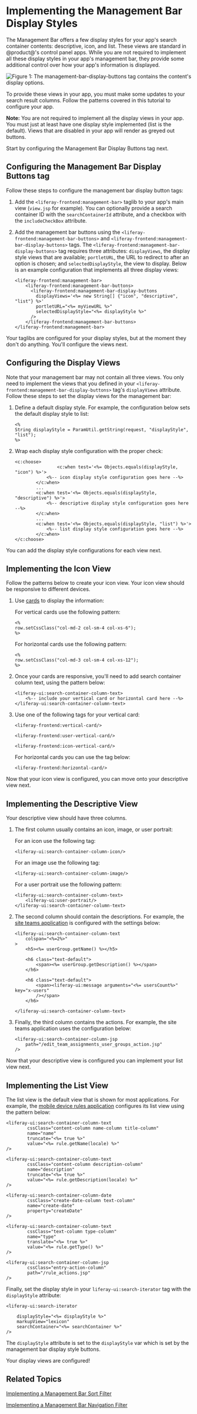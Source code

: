# Implementing the Management Bar Display Styles [](id=implementing-the-management-bar-display-styles)

The Management Bar offers a few display styles for your app's search container 
contents: descriptive, icon, and list. These views are standard in @product@'s 
control panel apps. While you are not required to implement all these display 
styles in your app's management bar, they provide some additional control over 
how your app's information is displayed.

![Figure 1: The `management-bar-display-buttons` tag contains the content's display options.](../../../images/management-bar-display-buttons.png)

To provide these views in your app, you must make some updates to your search 
result columns. Follow the patterns covered in this tutorial to configure your 
app.

**Note:** You are not required to implement all the display views in your app. 
You must just at least have one display style implemented (list is the default). 
Views that are disabled in your app will render as greyed out buttons.

Start by configuring the Management Bar Display Buttons tag next.

## Configuring the Management Bar Display Buttons tag

Follow these steps to configure the management bar display button tags:

1.  Add the `<liferay-frontend:management-bar>` taglib to your app's main view 
    (`view.jsp` for example). You can optionally provide a search container ID 
    with the `searchContainerId` attribute, and a checkbox with the 
    `includeCheckBox` attribute.
    <!-- Why would I include either one of these optional attributes? Since the
    ID is not required, what extra benefit does it provide? -->

2.  Add the management bar buttons using the 
    `<liferay-frontend:management-bar-buttons>` and 
    `<liferay-frontend:management-bar-display-buttons>` tags. The 
    `<liferay-frontend:management-bar-display-buttons>` tag requires three 
    attributes: `displayViews`, the display style views that are available; 
    `portletURL`, the URL to redirect to after an option is chosen; and 
    `selectedDisplayStyle`, the view to display. Below is an example 
    configuration that implements all three display views:

        <liferay-frontend:management-bar>
            <liferay-frontend:management-bar-buttons>
              <liferay-frontend:management-bar-display-buttons
                displayViews='<%= new String[] {"icon", "descriptive", "list"} %>'
                portletURL="<%= myViewURL %>"
                selectedDisplayStyle="<%= displayStyle %>"
              />
            </liferay-frontend:management-bar-buttons>
        </liferay-frontend:management-bar>

Your taglibs are configured for your display styles, but at the moment they 
don't do anything. You'll configure the views next.

## Configuring the Display Views

Note that your management bar may not contain all three views. You only need to 
implement the views that you defined in your 
`<liferay-frontend:management-bar-display-buttons>` tag's `displayViews` 
attribute. Follow these steps to set the display views for the management bar:

1.  Define a default display style. For example, the configuration below sets 
    the default display style to list:

        <%
        String displayStyle = ParamUtil.getString(request, "displayStyle", "list");
        %>

2.  Wrap each display style configuration with the proper check:

        <c:choose>
        				<c:when test='<%= Objects.equals(displayStyle, "icon") %>'>
                    <%-- icon display style configuration goes here --%>
                </c:when>
                ...
                <c:when test='<%= Objects.equals(displayStyle, "descriptive") %>'>
                    <%-- descriptive display style configuration goes here --%>
                </c:when>
                ...
                <c:when test='<%= Objects.equals(displayStyle, "list") %>'>
                    <%-- list display style configuration goes here --%>
                </c:when>
        </c:choose>

You can add the display style configurations for each view next.


## Implementing the Icon View

Follow the patterns below to create your icon view. Your icon view should be 
responsive to different devices.
<!-- Explain under what scenario you would use each type of card -->


1.  Use [cards](http://liferay.github.io/clay/content/cards/) to display the 
    information:

    For vertical cards use the following pattern:

        <%
        row.setCssClass("col-md-2 col-sm-4 col-xs-6");
        %>

    For horizontal cards use the following pattern:

        <%
        row.setCssClass("col-md-3 col-sm-4 col-xs-12");
        %>

2.  Once your cards are responsive, you'll need to add search container column 
    text, using the pattern below: <!-- include more relevant example code -->

        <liferay-ui:search-container-column-text>
            <%-- include your vertical card or horizontal card here --%>
        </liferay-ui:search-container-column-text>

3.  Use one of the following tags for your vertical card:

        <liferay-frontend:vertical-card/>

        <liferay-frontend:user-vertical-card/>

        <liferay-frontend:icon-vertical-card/>

    For horizontal cards you can use the tag below:

        <liferay-frontend:horizontal-card/>

<!-- example figure of icon view -->

Now that your icon view is configured, you can move onto your descriptive view 
next.

## Implementing the Descriptive View

Your descriptive view should have three columns.

1.  The first column usually contains an icon, image, or user portrait:

    For an icon use the following tag:

        <liferay-ui:search-container-column-icon/>

    For an image use the following tag:

        <liferay-ui:search-container-column-image/>    

    For a user portrait use the following pattern:

        <liferay-ui:search-container-column-text>
            <liferay-ui:user-portrait/>
        </liferay-ui:search-container-column-text>

2.  The second column should contain the descriptions. For example, the 
    [site teams application](https://github.com/liferay/liferay-portal/blob/98d332c8fa884ab229c848e7eabd5b9a8da514d6/modules/apps/web-experience/site/site-teams-web/src/main/resources/META-INF/resources/user_group_columns.jspf)
    is configured with the settings below:

        <liferay-ui:search-container-column-text
            colspan="<%=2%>"
        >
            <h5><%= userGroup.getName() %></h5>

            <h6 class="text-default">
                <span><%= userGroup.getDescription() %></span>
            </h6>

            <h6 class="text-default">
                <span><liferay-ui:message arguments="<%= usersCount%>" key="x-users"
                /></span>
            </h6>

        </liferay-ui:search-container-column-text>

3.  Finally, the third column contains the actions. For example, the site teams 
    application uses the configuration below:

        <liferay-ui:search-container-column-jsp
            path="/edit_team_assignments_user_groups_action.jsp"
        />

<!-- example figure of descriptive view -->

Now that your descriptive view is configured you can implement your list view 
next.

## Implementing the List View

The list view is the default view that is shown for most applications. For 
example, the [mobile device rules application](https://github.com/liferay/liferay-portal/blob/fe808e45473fc1491ac79b396b822629df5b052c/modules/apps/foundation/mobile-device-rules/mobile-device-rules-web/src/main/resources/META-INF/resources/rule_columns.jspf)
configures its list view using the pattern below:

    <liferay-ui:search-container-column-text
            cssClass="content-column name-column title-column"
            name="name"
            truncate="<%= true %>"
            value="<%= rule.getName(locale) %>"
    />

    <liferay-ui:search-container-column-text
            cssClass="content-column description-column"
            name="description"
            truncate="<%= true %>"
            value="<%= rule.getDescription(locale) %>"
    />

    <liferay-ui:search-container-column-date
            cssClass="create-date-column text-column"
            name="create-date"
            property="createDate"
    />

    <liferay-ui:search-container-column-text
            cssClass="text-column type-column"
            name="type"
            translate="<%= true %>"
            value="<%= rule.getType() %>"
    />

    <liferay-ui:search-container-column-jsp
            cssClass="entry-action-column"
            path="/rule_actions.jsp"
    />

<!-- example figure of list view -->

Finally, set the display style in your `liferay-ui:search-iterator` tag with the 
`displayStyle` attribute:

    <liferay-ui:search-iterator

        displayStyle="<%= displayStyle %>"
        markupView="lexicon"
        searchContainer="<%= searchContainer %>"
    />

The `displayStyle` attribute is set to the `displayStyle` var which is set by 
the management bar display style buttons.

Your display views are configured!

## Related Topics

[Implementing a Management Bar Sort Filter](/develop/tutorials/-/knowledge_base/7-0/implementing-a-management-bar-sort-filter)

[Implementing a Management Bar Navigation Filter](/develop/tutorials/-/knowledge_base/7-0/implementing-a-management-bar-navigation-filter)